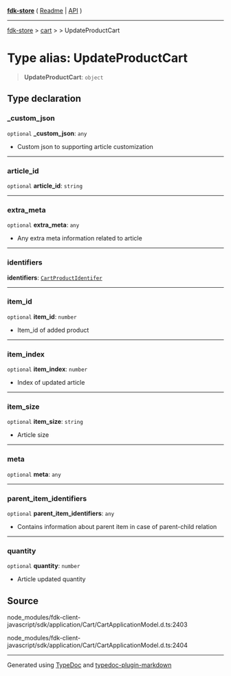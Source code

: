 [**fdk-store**](../../../README.md) ( [Readme](../../../README.md) \| [API](../../../API.md) )

---

[fdk-store](../../../API.md) > [cart](../../README.md) > [<internal>](../README.md) > UpdateProductCart

# Type alias: UpdateProductCart

> **UpdateProductCart**: `object`

## Type declaration

### \_custom_json

`optional` **\_custom_json**: `any`

- Custom json to supporting article customization

---

### article_id

`optional` **article_id**: `string`

---

### extra_meta

`optional` **extra_meta**: `any`

- Any extra meta information related to article

---

### identifiers

**identifiers**: [`CartProductIdentifer`](type-alias.CartProductIdentifer.md)

---

### item_id

`optional` **item_id**: `number`

- Item_id of added product

---

### item_index

`optional` **item_index**: `number`

- Index of updated article

---

### item_size

`optional` **item_size**: `string`

- Article size

---

### meta

`optional` **meta**: `any`

---

### parent_item_identifiers

`optional` **parent_item_identifiers**: `any`

- Contains information about
  parent item in case of parent-child relation

---

### quantity

`optional` **quantity**: `number`

- Article updated quantity

## Source

node_modules/fdk-client-javascript/sdk/application/Cart/CartApplicationModel.d.ts:2403

node_modules/fdk-client-javascript/sdk/application/Cart/CartApplicationModel.d.ts:2404

---

Generated using [TypeDoc](https://typedoc.org/) and [typedoc-plugin-markdown](https://www.npmjs.com/package/typedoc-plugin-markdown)

